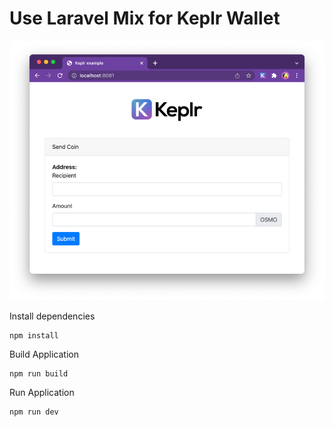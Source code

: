 # Use Laravel Mix for Keplr Wallet

![](splash.png)

Install dependencies

```
npm install

```

Build Application
```
npm run build
```

Run Application
```
npm run dev
```
